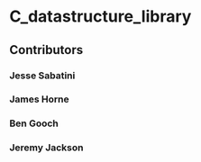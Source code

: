 # C_datastructure_library

## Contributors
### Jesse Sabatini
### James Horne
### Ben Gooch
### Jeremy Jackson
